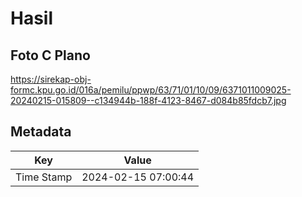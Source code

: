 # Hasil

## Foto C Plano

https://sirekap-obj-formc.kpu.go.id/016a/pemilu/ppwp/63/71/01/10/09/6371011009025-20240215-015809--c134944b-188f-4123-8467-d084b85fdcb7.jpg


## Metadata

| Key        | Value               |
| ---------- | ------------------- |
| Time Stamp | 2024-02-15 07:00:44 |



